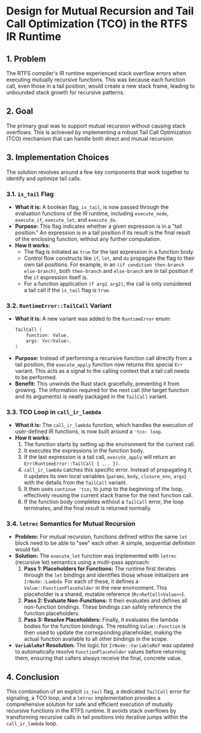 # Design for Mutual Recursion and Tail Call Optimization (TCO) in the RTFS IR Runtime

## 1. Problem

The RTFS compiler's IR runtime experienced stack overflow errors when executing mutually recursive functions. This was because each function call, even those in a tail position, would create a new stack frame, leading to unbounded stack growth for recursive patterns.

## 2. Goal

The primary goal was to support mutual recursion without causing stack overflows. This is achieved by implementing a robust Tail Call Optimization (TCO) mechanism that can handle both direct and mutual recursion.

## 3. Implementation Choices

The solution revolves around a few key components that work together to identify and optimize tail calls.

### 3.1. `is_tail` Flag

- **What it is:** A boolean flag, `is_tail`, is now passed through the evaluation functions of the IR runtime, including `execute_node`, `execute_if`, `execute_let`, and `execute_do`.
- **Purpose:** This flag indicates whether a given expression is in a "tail position." An expression is in a tail position if its result is the final result of the enclosing function, without any further computation.
- **How it works:**
    - The flag is initiated as `true` for the last expression in a function body.
    - Control flow constructs like `if`, `let`, and `do` propagate the flag to their own tail positions. For example, in an `(if condition then-branch else-branch)`, both `then-branch` and `else-branch` are in tail position if the `if` expression itself is.
    - For a function application `(f arg1 arg2)`, the call is only considered a tail call if the `is_tail` flag is `true`.

### 3.2. `RuntimeError::TailCall` Variant

- **What it is:** A new variant was added to the `RuntimeError` enum:
  ```rust
  TailCall {
      function: Value,
      args: Vec<Value>,
  }
  ```
- **Purpose:** Instead of performing a recursive function call directly from a tail position, the `execute_apply` function now returns this special `Err` variant. This acts as a signal to the calling context that a tail call needs to be performed.
- **Benefit:** This unwinds the Rust stack gracefully, preventing it from growing. The information required for the next call (the target function and its arguments) is neatly packaged in the `TailCall` variant.

### 3.3. TCO Loop in `call_ir_lambda`

- **What it is:** The `call_ir_lambda` function, which handles the execution of user-defined IR functions, is now built around a `'tco: loop`.
- **How it works:**
    1.  The function starts by setting up the environment for the current call.
    2.  It executes the expressions in the function body.
    3.  If the last expression is a tail call, `execute_apply` will return an `Err(RuntimeError::TailCall { ... })`.
    4.  `call_ir_lambda` catches this specific error. Instead of propagating it, it updates its own local variables (`params`, `body`, `closure_env`, `args`) with the details from the `TailCall` variant.
    5.  It then uses `continue 'tco;` to jump to the beginning of the loop, effectively reusing the current stack frame for the next function call.
    6.  If the function body completes without a `TailCall` error, the loop terminates, and the final result is returned normally.

### 3.4. `letrec` Semantics for Mutual Recursion

- **Problem:** For mutual recursion, functions defined within the same `let` block need to be able to "see" each other. A simple, sequential definition would fail.
- **Solution:** The `execute_let` function was implemented with `letrec` (recursive let) semantics using a multi-pass approach:
    1.  **Pass 1: Placeholders for Functions:** The runtime first iterates through the `let` bindings and identifies those whose initializers are `IrNode::Lambda`. For each of these, it defines a `Value::FunctionPlaceholder` in the new environment. This placeholder is a shared, mutable reference (`Rc<RefCell<Value>>`).
    2.  **Pass 2: Evaluate Non-Functions:** It then evaluates and defines all non-function bindings. These bindings can safely reference the function placeholders.
    3.  **Pass 3: Resolve Placeholders:** Finally, it evaluates the lambda bodies for the function bindings. The resulting `Value::Function` is then used to update the corresponding placeholder, making the actual function available to all other bindings in the scope.
- **`VariableRef` Resolution:** The logic for `IrNode::VariableRef` was updated to automatically resolve `FunctionPlaceholder` values before returning them, ensuring that callers always receive the final, concrete value.

## 4. Conclusion

This combination of an explicit `is_tail` flag, a dedicated `TailCall` error for signaling, a TCO loop, and a `letrec` implementation provides a comprehensive solution for safe and efficient execution of mutually recursive functions in the RTFS runtime. It avoids stack overflows by transforming recursive calls in tail positions into iterative jumps within the `call_ir_lambda` loop.
